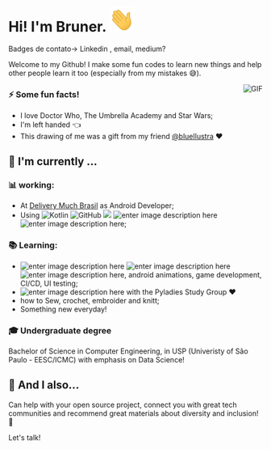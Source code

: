 <h1> Hi! I'm Bruner. <img src="https://github.com/brunereduardo/brunereduardo/blob/master/Hi.gif" width="50"></h1>

Badges de contato-> Linkedin , email, medium?

Welcome to my Github! I make some fun codes to learn new things and help other people learn it too (especially from my mistakes :sweat_smile:).

<img align="right" alt="GIF" src="https://media.giphy.com/media/Y4K9FC7IRiCTcQoJKw/giphy.gif"/>


### :zap: Some fun facts!
- I love Doctor Who, The Umbrella Academy and Star Wars;
 - I'm left handed  :point_left: 
 - This drawing of me was a gift from my friend [@blueIlustra](https://www.instagram.com/blueilustra/) :heart: 

##  :calendar: I'm currently  ...

### :bar_chart: working:

 - At [Delivery Much Brasil](https://www.linkedin.com/company/delivery-much-brasil/) as Android Developer;
 - Using ![Kotlin](https://img.shields.io/badge/-kotlin-006a71?&logo=kotlin) ![GitHub](https://img.shields.io/badge/-GitHub-181717?&logo=github) ![](https://img.shields.io/badge/-Git-black?style=plastic&logo=git) ![enter image description here](https://img.shields.io/badge/-Android-3e9e06?&logo=android) ![enter image description here](https://img.shields.io/badge/-gitflow-05a698?&logo=git);
 
 ### :books: Learning:
 - ![enter image description here](https://img.shields.io/badge/-Flutter-5dcede?&logo=flutter) ![enter image description here](https://img.shields.io/badge/-Dart-0d91a3?&logo=dart) ![enter image description here](https://img.shields.io/badge/-Swift-964b09?&logo=swift), android animations, game development, CI/CD, UI testing;
 - ![enter image description here](https://img.shields.io/badge/-Python-780723?&logo=python) with the Pyladies Study Group :heart:
 - how to Sew, crochet, embroider and knitt; 
 - Something new everyday! 

### :mortar_board: Undergraduate degree
Bachelor of Science in Computer Engineering, in USP (Univeristy of São Paulo - EESC/ICMC) with emphasis on Data Science!

## :speech_balloon: And I also...
Can help with your open source project, connect you with great tech communities and recommend great materials about diversity and inclusion! 🎉

Let's talk! 



<!--
**brunereduardo/brunereduardo** is a ✨ _special_ ✨ repository because its `README.md` (this file) appears on your GitHub profile.

Here are some ideas to get you started:

- 🔭 I’m currently working on ...
- 🌱 I’m currently learning ...
- 👯 I’m looking to collaborate on ...
- 🤔 I’m looking for help with ...
- 💬 Ask me about ...
- 📫 How to reach me: ...

-->
